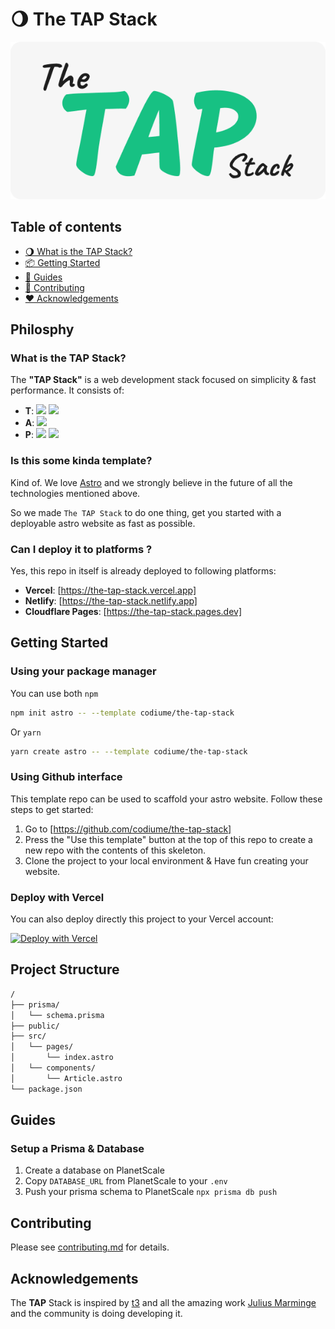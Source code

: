# 🌖 The TAP Stack

<p align="center"><img src="/public/cover.png"></p>

## Table of contents

- [🌖 What is the TAP Stack?](#what-is-the-tap-stack)
- [📦 Getting Started](#getting-started)
- [📖 Guides](#guides)
- [📝 Contributing](#contributing)
- [❤️ Acknowledgements](#acknowledgements)

## Philosphy

### What is the TAP Stack?

The **"TAP Stack"** is a web development stack focused on simplicity & fast performance. It consists of:

- **T**: ![](https://img.shields.io/badge/Code-Typescript-informational?style=for-the-badge&logo=typescript&logoColor=white) ![](https://img.shields.io/badge/Code-Tailwind-informational?style=for-the-badge&logo=tailwindcss&logoColor=white)
- **A**: ![](https://img.shields.io/badge/Code-Astro-informational?style=for-the-badge&logo=astro&logoColor=white)
- **P**: ![](https://img.shields.io/badge/Tools-Prisma-informational?style=for-the-badge&logo=prisma&logoColor=white) ![](https://img.shields.io/badge/Tools-planetscale-informational?style=for-the-badge&logo=planetscale&logoColor=white)

### Is this some kinda template?

Kind of. We love [Astro][astro] and we strongly believe in the future of all the technologies mentioned above.

So we made `The TAP Stack` to do one thing, get you started with a deployable astro website as fast as possible.

### Can I deploy it to platforms ?

Yes, this repo in itself is already deployed to following platforms:

- **Vercel**: [https://the-tap-stack.vercel.app]
- **Netlify**: [https://the-tap-stack.netlify.app]
- **Cloudflare Pages**: [https://the-tap-stack.pages.dev]

## Getting Started

### Using your package manager

You can use both `npm`

```bash
npm init astro -- --template codiume/the-tap-stack
```

Or `yarn`

```bash
yarn create astro -- --template codiume/the-tap-stack
```

### Using Github interface

This template repo can be used to scaffold your astro website. Follow these steps to get started:

1. Go to [https://github.com/codiume/the-tap-stack]
2. Press the "Use this template" button at the top of this repo to create a new repo with the contents of this skeleton.
3. Clone the project to your local environment & Have fun creating your website.

### Deploy with Vercel

You can also deploy directly this project to your Vercel account:

[![Deploy with Vercel](https://vercel.com/button)](https://vercel.com/new/clone?repository-url=https%3A%2F%2Fgithub.com%2Fcodiume%2Fthe-tap-stack&env=DATABASE_URL)

## Project Structure

```txt
/
├── prisma/
│   └── schema.prisma
├── public/
├── src/
│   └── pages/
│       └── index.astro
│   └── components/
│       └── Article.astro
└── package.json
```

## Guides

### Setup a Prisma & Database

1. Create a database on PlanetScale
2. Copy `DATABASE_URL` from PlanetScale to your `.env`
3. Push your prisma schema to PlanetScale `npx prisma db push`

## Contributing

Please see [contributing.md](CONTRIBUTING.md) for details.

## Acknowledgements

The **TAP** Stack is inspired by [t3][t3] and all the amazing work [Julius Marminge][juliusmarminge] and the community is doing developing it.

[astro]: https://astro.build
[planetscale]: https://planetscale.com
[prisma]: https://www.prisma.io
[tailwindcss]: https://tailwindcss.com
[typescript]: https://www.typescriptlang.org
[t3]: https://github.com/t3-oss/create-t3-app
[juliusmarminge]: https://github.com/juliusmarminge
